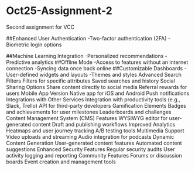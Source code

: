 # Oct25-Assignment-2

Second assignment for VCC

##Enhanced User Authentication
-Two-factor authentication (2FA)
-Biometric login options

##Machine Learning Integration
-Personalized recommendations
-Predictive analytics
##Offline Mode
-Access to features without an internet connection
-Syncing data once back online
##Customizable Dashboards
-User-defined widgets and layouts
-Themes and styles
Advanced Search Filters
Filters for specific attributes
Saved searches and history
Social Sharing Options
Share content directly to social media
Referral rewards for users
Mobile App Version
Native app for iOS and Android
Push notifications
Integrations with Other Services
Integration with productivity tools (e.g., Slack, Trello)
API for third-party developers
Gamification Elements
Badges and achievements for user milestones
Leaderboards and challenges
Content Management System (CMS) Features
WYSIWYG editor for user-generated content
Draft and publishing workflows
Improved Analytics
Heatmaps and user journey tracking
A/B testing tools
Multimedia Support
Video uploads and streaming
Audio integration for podcasts
Dynamic Content Generation
User-generated content features
Automated content suggestions
Enhanced Security Features
Regular security audits
User activity logging and reporting
Community Features
Forums or discussion boards
Event creation and management tools

